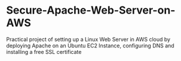 # Secure-Apache-Web-Server-on-AWS
Practical project of setting up a Linux Web Server in AWS cloud by deploying Apache on an Ubuntu EC2 Instance, configuring DNS and installing a free SSL certificate
